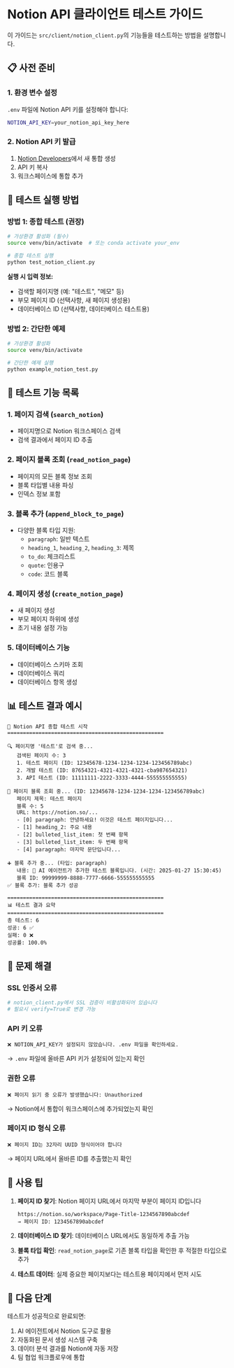 # Notion API 클라이언트 테스트 가이드

이 가이드는 `src/client/notion_client.py`의 기능들을 테스트하는 방법을 설명합니다.

## 📋 사전 준비

### 1. 환경 변수 설정

`.env` 파일에 Notion API 키를 설정해야 합니다:

```bash
NOTION_API_KEY=your_notion_api_key_here
```

### 2. Notion API 키 발급

1. [Notion Developers](https://www.notion.so/my-integrations)에서 새 통합 생성
2. API 키 복사
3. 워크스페이스에 통합 추가

## 🚀 테스트 실행 방법

### 방법 1: 종합 테스트 (권장)

```bash
# 가상환경 활성화 (필수)
source venv/bin/activate  # 또는 conda activate your_env

# 종합 테스트 실행
python test_notion_client.py
```

**실행 시 입력 정보:**

- 검색할 페이지명 (예: "테스트", "메모" 등)
- 부모 페이지 ID (선택사항, 새 페이지 생성용)
- 데이터베이스 ID (선택사항, 데이터베이스 테스트용)

### 방법 2: 간단한 예제

```bash
# 가상환경 활성화
source venv/bin/activate

# 간단한 예제 실행
python example_notion_test.py
```

## 🧪 테스트 기능 목록

### 1. 페이지 검색 (`search_notion`)

- 페이지명으로 Notion 워크스페이스 검색
- 검색 결과에서 페이지 ID 추출

### 2. 페이지 블록 조회 (`read_notion_page`)

- 페이지의 모든 블록 정보 조회
- 블록 타입별 내용 파싱
- 인덱스 정보 포함

### 3. 블록 추가 (`append_block_to_page`)

- 다양한 블록 타입 지원:
  - `paragraph`: 일반 텍스트
  - `heading_1`, `heading_2`, `heading_3`: 제목
  - `to_do`: 체크리스트
  - `quote`: 인용구
  - `code`: 코드 블록

### 4. 페이지 생성 (`create_notion_page`)

- 새 페이지 생성
- 부모 페이지 하위에 생성
- 초기 내용 설정 가능

### 5. 데이터베이스 기능

- 데이터베이스 스키마 조회
- 데이터베이스 쿼리
- 데이터베이스 항목 생성

## 📊 테스트 결과 예시

```
🚀 Notion API 종합 테스트 시작
==================================================

🔍 페이지명 '테스트'로 검색 중...
   검색된 페이지 수: 3
   1. 테스트 페이지 (ID: 12345678-1234-1234-1234-123456789abc)
   2. 개발 테스트 (ID: 87654321-4321-4321-4321-cba987654321)
   3. API 테스트 (ID: 11111111-2222-3333-4444-555555555555)

📖 페이지 블록 조회 중... (ID: 12345678-1234-1234-1234-123456789abc)
   페이지 제목: 테스트 페이지
   블록 수: 5
   URL: https://notion.so/...
   - [0] paragraph: 안녕하세요! 이것은 테스트 페이지입니다...
   - [1] heading_2: 주요 내용
   - [2] bulleted_list_item: 첫 번째 항목
   - [3] bulleted_list_item: 두 번째 항목
   - [4] paragraph: 마지막 문단입니다...

➕ 블록 추가 중... (타입: paragraph)
   내용: 🤖 AI 에이전트가 추가한 테스트 블록입니다. (시간: 2025-01-27 15:30:45)
   블록 ID: 99999999-8888-7777-6666-555555555555
✅ 블록 추가: 블록 추가 성공

==================================================
📊 테스트 결과 요약
==================================================
총 테스트: 6
성공: 6 ✅
실패: 0 ❌
성공률: 100.0%
```

## 🔧 문제 해결

### SSL 인증서 오류

```python
# notion_client.py에서 SSL 검증이 비활성화되어 있습니다
# 필요시 verify=True로 변경 가능
```

### API 키 오류

```
❌ NOTION_API_KEY가 설정되지 않았습니다. .env 파일을 확인하세요.
```

→ `.env` 파일에 올바른 API 키가 설정되어 있는지 확인

### 권한 오류

```
❌ 페이지 읽기 중 오류가 발생했습니다: Unauthorized
```

→ Notion에서 통합이 워크스페이스에 추가되었는지 확인

### 페이지 ID 형식 오류

```
❌ 페이지 ID는 32자리 UUID 형식이어야 합니다
```

→ 페이지 URL에서 올바른 ID를 추출했는지 확인

## 📝 사용 팁

1. **페이지 ID 찾기**: Notion 페이지 URL에서 마지막 부분이 페이지 ID입니다

   ```
   https://notion.so/workspace/Page-Title-1234567890abcdef
   → 페이지 ID: 1234567890abcdef
   ```

2. **데이터베이스 ID 찾기**: 데이터베이스 URL에서도 동일하게 추출 가능

3. **블록 타입 확인**: `read_notion_page`로 기존 블록 타입을 확인한 후 적절한 타입으로 추가

4. **테스트 데이터**: 실제 중요한 페이지보다는 테스트용 페이지에서 먼저 시도

## 🎯 다음 단계

테스트가 성공적으로 완료되면:

1. AI 에이전트에서 Notion 도구로 활용
2. 자동화된 문서 생성 시스템 구축
3. 데이터 분석 결과를 Notion에 자동 저장
4. 팀 협업 워크플로우에 통합
